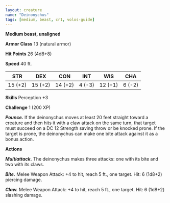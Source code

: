 ```yaml
---
layout: creature
name: "Deinonychus"
tags: [medium, beast, cr1, volos-guide]
---
```


**Medium beast, unaligned**

**Armor Class** 13 (natural armor)

**Hit Points** 26 (4d8+8)

**Speed** 40 ft.

|   STR   |   DEX   |   CON   |   INT   |   WIS   |   CHA   |
|:-----:|:-----:|:-----:|:-----:|:-----:|:-----:|
| 15 (+2) | 15 (+2) | 14 (+2) | 4 (-3) | 12 (+1) | 6 (-2) |

**Skills** Perception +3

**Challenge** 1 (200 XP)

***Pounce.*** If the deinonychus moves at least 20 feet straight toward a creature and then hits it with a claw attack on the same turn, that target must succeed on a DC 12 Strength saving throw or be knocked prone. If the target is prone, the deinonychus can make one bite attack against it as a bonus action.

**Actions**

***Multiattack.*** The deinonychus makes three attacks: one with its bite and two with its claws.

***Bite.*** Melee Weapon Attack: +4 to hit, reach 5 ft., one target. Hit: 6 (1d8+2) piercing damage.

***Claw.*** Melee Weapon Attack: +4 to hit, reach 5 ft., one target. Hit: 6 (1d8+2) slashing damage.

